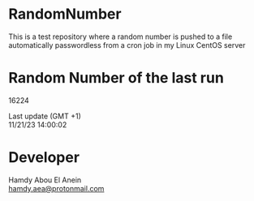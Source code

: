 # RandomNumber    
This is a test repository where a random number is pushed to a file automatically passwordless from a cron job in my Linux CentOS server    
# Random Number of the last run   
16224
      
Last update (GMT +1)    
11/21/23 14:00:02
# Developer    
Hamdy Abou El Anein   
hamdy.aea@protonmail.com
